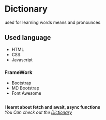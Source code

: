 # Dictionary
used for learning words means and pronounces.
## Used language ##
- HTML 
- CSS
- Javascript
### FrameWork ###
- Bootstrap
- MD Bootstrap
- Font Awesome
## ##
**I learnt about fetch and await, async functions**\
*You Can check out the [Dictionary](https://Jagrati1213.github.io/Dictionary)*

